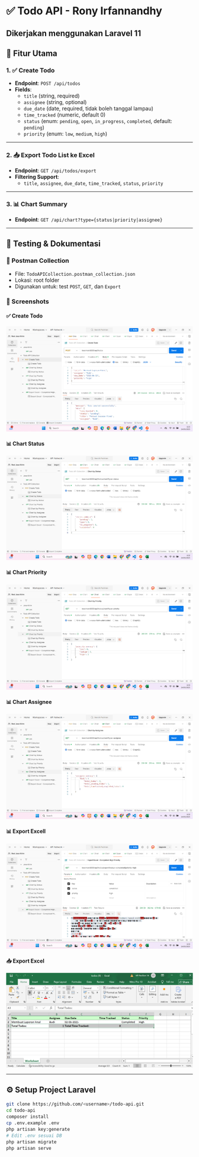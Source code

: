 # ✅ Todo API - Rony Irfannandhy

## Dikerjakan menggunakan **Laravel 11**

## 🚀 Fitur Utama

### 1. ✅ Create Todo

-   **Endpoint**: `POST /api/todos`
-   **Fields**:
    -   `title` (string, required)
    -   `assignee` (string, optional)
    -   `due_date` (date, required, tidak boleh tanggal lampau)
    -   `time_tracked` (numeric, default 0)
    -   `status` (enum: `pending`, `open`, `in_progress`, `completed`, default: `pending`)
    -   `priority` (enum: `low`, `medium`, `high`)

---

### 2. 📥 Export Todo List ke Excel

-   **Endpoint**: `GET /api/todos/export`
-   **Filtering Support**:
    -   `title`, `assignee`, `due_date`, `time_tracked`, `status`, `priority`

---

### 3. 📊 Chart Summary

-   **Endpoint**: `GET /api/chart?type={status|priority|assignee}`

---

## 🧪 Testing & Dokumentasi

### 📂 Postman Collection

-   File: `TodoAPICollection.postman_collection.json`
-   Lokasi: root folder
-   Digunakan untuk: test `POST`, `GET`, dan `Export`

### 📸 Screenshots

#### ✅ Create Todo

![Create Todo](./Screenshots/create-todo.png)

#### 📊 Chart Status

![Chart Summary](./Screenshots/chart-status.png)

#### 📊 Chart Priority

![Chart Summary](./Screenshots/chart-priority.png)

#### 📊 Chart Assignee

![Chart Summary](./Screenshots/chart-assignee.png)

#### 📊 Export Excell

![Chart Summary](./Screenshots/export-excell.png)

#### 📥 Export Excel

![Export Excel](./Screenshots/export_excell.png)

---

## ⚙️ Setup Project Laravel

```bash
git clone https://github.com/<username>/todo-api.git
cd todo-api
composer install
cp .env.example .env
php artisan key:generate
# Edit .env sesuai DB
php artisan migrate
php artisan serve
```
